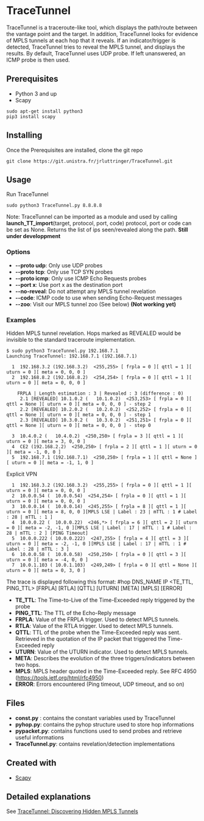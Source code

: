 # TraceTunnel

TraceTunnel is a traceroute-like tool, which displays the path/route between the
vantage point and the target. In addition, TraceTunnel looks for evidence of MPLS tunnels
at each hop that it reveals. If an indicator/trigger is detected, TraceTunnel tries to reveal
the MPLS tunnel, and displays the results.
By default, TraceTunnel uses UDP probe. If left unanswered, an ICMP probe is then used.

## Prerequisites
* Python 3 and up
* Scapy
```
sudo apt-get install python3
pip3 install scapy
```
## Installing
Once the Prerequisites are installed, clone the git repo
```
git clone https://git.unistra.fr/jrluttringer/TraceTunnel.git
```

##  Usage
Run TraceTunnel
```
sudo python3 TraceTunnel.py 8.8.8.8
```
Note: TraceTunnel can be imported as a module and used by calling
 **launch_TT_import**(target, protocol, port, code)
protocol, port or code can be set as None. Returns the list of ips seen/revealed along the path. **Still under developpment**

### Options
* **--proto udp**: Only use UDP probes
* **--proto tcp**: Only use TCP SYN probes
* **--proto icmp**: Only use ICMP Echo Requests probes
* **--port x**: Use port x as the destination port
* **--no-reveal**: Do not attempt any MPLS tunnel revelation
* **--code**: ICMP code to use when sending Echo-Request messages
* **--zoo**: Visit our MPLS tunnel zoo (See below) **(Not working yet)**

### Examples
Hidden MPLS tunnel revelation.
Hops marked as REVEALED would be invisible to the standard traceroute implementation.
```
$ sudo python3 TraceTunnel.py 192.168.7.1
Launching TraceTunnel: 192.168.7.1 (192.168.7.1)

  1  192.168.3.2 (192.168.3.2)  <255,255> [ frpla = 0 ][ qttl = 1 ][ uturn = 0 ][ meta = 0, 0, 0 ]
  2  192.168.8.2 (192.168.8.2)  <254,254> [ frpla = 0 ][ qttl = 1 ][ uturn = 0 ][ meta = 0, 0, 0 ]

    FRPLA | Length estimation : 3 | Revealed : 3 (difference : 0)
     2.1 [REVEALED] 10.1.0.2 (   10.1.0.2)  <253,253> [ frpla = 0 ][ qttl = None ][ uturn = 0 ][ meta = 0, 0, 0 ] - step 2
     2.2 [REVEALED] 10.2.0.2 (   10.2.0.2)  <252,252> [ frpla = 0 ][ qttl = None ][ uturn = 0 ][ meta = 0, 0, 0 ] - step 1
     2.3 [REVEALED] 10.3.0.2 (   10.3.0.2)  <251,251> [ frpla = 0 ][ qttl = None ][ uturn = 0 ][ meta = 0, 0, 0 ] - step 0

  3  10.4.0.2 (   10.4.0.2)  <250,250> [ frpla = 3 ][ qttl = 1 ][ uturn = 0 ][ meta = 3, 0, 0 ]
  4  CE2 (192.168.2.2)  <250,250> [ frpla = 2 ][ qttl = 1 ][ uturn = 0 ][ meta = -1, 0, 0 ]
  5  192.168.7.1 (192.168.7.1)  <250,250> [ frpla = 1 ][ qttl = None ][ uturn = 0 ][ meta = -1, 1, 0 ]
  ```
  Explicit VPN
  ```
    1  192.168.3.2 (192.168.3.2)  <255,255> [ frpla = 0 ][ qttl = 1 ][ uturn = 0 ][ meta = 0, 0, 0 ]
    2  10.0.0.54 (  10.0.0.54)  <254,254> [ frpla = 0 ][ qttl = 1 ][ uturn = 0 ][ meta = 0, 0, 0 ]
    3  10.0.0.14 (  10.0.0.14)  <245,255> [ frpla = 8 ][ qttl = 1 ][ uturn = 0 ][ meta = 8, 0, 0 ][MPLS LSE | Label : 23 | mTTL : 1 # Label : 28 | mTTL : 1 ]
    4  10.0.0.22 (  10.0.0.22)  <246,*> [ frpla = 6 ][ qttl = 2 ][ uturn = 0 ][ meta = -2, -1, 0 ][MPLS LSE | Label : 17 | mTTL : 1 # Label : 28 | mTTL : 2 ] [PING Timeout]
    5  10.0.0.222 ( 10.0.0.222)  <247,255> [ frpla = 4 ][ qttl = 3 ][ uturn = 0 ][ meta = -2, -1, 0 ][MPLS LSE | Label : 17 | mTTL : 1 # Label : 28 | mTTL : 3 ]
    6  10.0.0.58 (  10.0.0.58)  <250,250> [ frpla = 0 ][ qttl = 3 ][ uturn = 0 ][ meta = -4, 0, 0 ]
    7  10.0.1.103 ( 10.0.1.103)  <249,249> [ frpla = 0 ][ qttl = None ][ uturn = 0 ][ meta = 0, 3, 0 ]
  ```
  The trace is displayed following this format:
  #hop DNS_NAME   IP <TE_TTL, PING_TTL> [FRPLA] [RTLA] [QTTL] [UTURN] [META] [MPLS] [ERROR]

* **TE_TTL**: The Time-to-Live of the Time-Exceeded reply triggered by the probe
* **PING_TTL**: The TTL of the Echo-Reply message
* **FRPLA**: Value of the FRPLA trigger. Used to detect MPLS tunnels.
* **RTLA**: Value of the RTLA trigger. Used to detect MPLS tunnels.
* **QTTL**: TTL of the probe when the Time-Exceeded reply was sent. Retrieved in the quotation of the IP packet that triggered the Time-Exceeded reply
* **UTURN**: Value of the UTURN indicator. Used to detect MPLS tunnels.
* **META**: Describes the evolution of the three triggers/indicators between two hops.
* **MPLS**: MPLS header quoted in the Time-Exceeded reply. See RFC 4950 (https://tools.ietf.org/html/rfc4950)
* **ERROR**: Errors encountered (Ping timeout, UDP timeout, and so on)

## Files
* **const.py** : contains the constant variables used by TraceTunnel
* **pyhop.py**: contains the pyhop structure used to store hop informations
* **pypacket.py**: contains functions used to send probes and retrieve useful informations
* **TraceTunnel.py**: contains revelation/detection implementations
## Created with
* [Scapy](https://github.com/secdev/scapy)

## Detailed explanations
See [TraceTunnel: Discovering Hidden MPLS Tunnels](https://drive.google.com/open?id=1p_23qiWnqE4gU4-KS-obQZJI07LjNyQ4)
